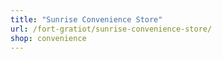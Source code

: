 ```yaml
---
title: "Sunrise Convenience Store"
url: /fort-gratiot/sunrise-convenience-store/
shop: convenience
---
```

